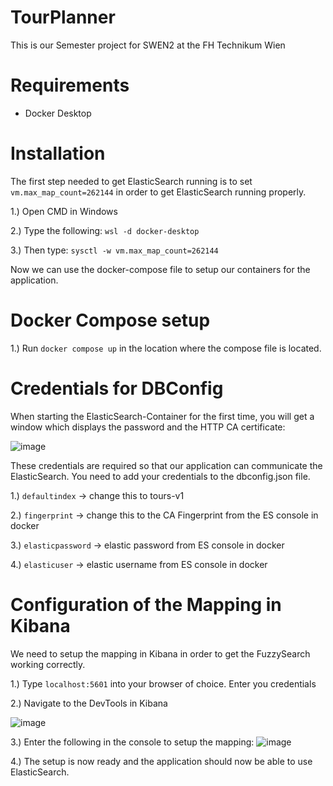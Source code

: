 # TourPlanner
This is our Semester project for SWEN2 at the FH Technikum Wien

# Requirements

- Docker Desktop


# Installation

The first step needed to get ElasticSearch running is to set `vm.max_map_count=262144` in order to get ElasticSearch running properly.

1.) Open CMD in Windows

2.) Type the following: `wsl -d docker-desktop`

3.) Then type: `sysctl -w vm.max_map_count=262144`

Now we can use the docker-compose file to setup our containers for the application.

# Docker Compose setup

1.) Run `docker compose up` in the location where the compose file is located.

# Credentials for DBConfig
When starting the ElasticSearch-Container for the first time, you will get a window which displays the password and the HTTP CA certificate:

![image](https://github.com/smnpenn/TourPlanner/assets/80070874/9a0ec9ac-768d-451b-b5d5-29689b1e10ab)

These credentials are required so that our application can communicate the ElasticSearch. You need to add your credentials to the dbconfig.json file.

1.) `defaultindex` -> change this to tours-v1

2.) `fingerprint` -> change this to the CA Fingerprint from the ES console in docker

3.) `elasticpassword` -> elastic password from ES console in docker

4.) `elasticuser` -> elastic username from ES console in docker

# Configuration of the Mapping in Kibana
We need to setup the mapping in Kibana in order to get the FuzzySearch working correctly.


1.) Type `localhost:5601` into your browser of choice. Enter you credentials

2.) Navigate to the DevTools in Kibana

![image](https://github.com/smnpenn/TourPlanner/assets/80070874/7b13d508-412e-4ca8-97ad-8ac94e1aa3ec)



3.) Enter the following in the console to setup the mapping:
![image](https://github.com/smnpenn/TourPlanner/assets/80070874/4dbefba4-dc3c-4acd-b4bb-45ca523f63cb)


4.) The setup is now ready and the application should now be able to use ElasticSearch. 
